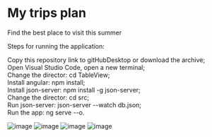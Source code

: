 # My trips plan
Find the best place to visit this summer

Steps for running the application:

Copy this repository link to gitHubDesktop or download the archive;\
Open Visual Studio Code, open a new terminal;\
Change the director: cd TableView;\
Install angular: npm install;\
Install json-server: npm install -g json-server;\
Change the director: cd src;\
Run json-server: json-server --watch db.json;\
Run the app: ng serve --o.


![image](https://github.com/user-attachments/assets/a1e39dda-6bec-4633-8a2b-7393c0ebc7e8)
![image](https://github.com/user-attachments/assets/22f09e4f-4523-410e-8495-c07903785d4a)
![image](https://github.com/user-attachments/assets/c3406c5c-c2c7-4ba8-9b26-3a5e937840dc)
![image](https://github.com/user-attachments/assets/b8d24998-a016-443d-8c52-caae3d2025f1)
